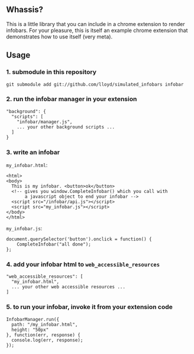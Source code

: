 ## Whassis?

This is a little library that you can include in a chrome extension
to render infobars.  For your pleasure, this is itself an example
chrome extension that demonstrates how to use itself (very meta).

## Usage

### 1. submodule in this repository

    git submodule add git://github.com/lloyd/simulated_infobars infobar

### 2. run the infobar manager in your extension

    "background": {
      "scripts": [
        "infobar/manager.js",
        ... your other background scripts ...
      ]
    }

### 3. write an infobar

`my_infobar.html`:

    <html>
    <body>
      This is my infobar. <button>ok</button>
      <!-- gives you window.CompleteInfobar() which you call with
           a javascript object to end your infobar -->
      <script src="/infobar/api.js"></script>
      <script src="my_infobar.js"></script>
    </body>    
    </html>

`my_infobar.js`:

    document.querySelector('button').onclick = function() {
        CompleteInfobar("all done");
    };

### 4. add your infobar html to `web_accessible_resources`

    "web_accessible_resources": [
      "my_infobar.html",
      ... your other web accessible resources ...
    ]

### 5. to run your infobar, invoke it from your extension code

    InfobarManager.run({
      path: "/my_infobar.html",
      height: "50px"
    }, function(err, response) {
      console.log(err, response);
    });

